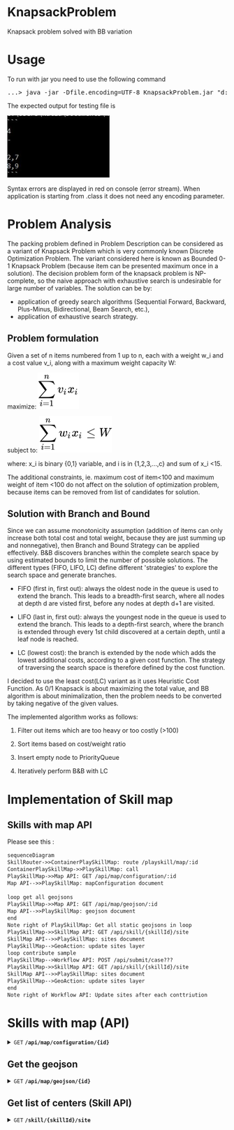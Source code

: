 # KnapsackProblem
Knapsack problem solved with BB variation

# Usage 

To run with jar you need to use the following command
<pre>
...> java -jar -Dfile.encoding=UTF-8 KnapsackProblem.jar "d:/path/sampleInput.txt"
</pre>


The expected output for testing file is 


![Output](output.JPG)

Syntax errors are displayed in red on console (error stream).
When application is starting from .class it does not need any encoding parameter. 

# Problem Analysis 

The packing problem defined in Problem Description can be considered as a variant of Knapsack Problem which is very commonly known 
Discrete Optimization Problem. The variant considered here is known as Bounded 0-1 Knapsack Problem (because item can be presented maximum once in a solution).
The decision problem form of the knapsack problem is NP-complete, so the naive approach with exhaustive search is undesirable 
for large number of variables. The solution can be by:
- application of greedy search algorithms (Sequential Forward, Backward, Plus-Minus, Bidirectional, Beam Search, etc.),
- application of exhaustive search strategy.

## Problem formulation
Given a set of n items numbered from 1 up to n, each with a weight w_i and a cost value v_i, along with a maximum weight capacity W:

maximize: ![Formula](85620037d368d2136fb3361702df6a489416931b.svg)


subject to: ![Formula](dd6e7c9bca4397980976ea6d19237500ce3b8176.svg)


where: x_i is binary {0,1} variable, and i is in {1,2,3,...,c} and sum of x_i <15.




The additional constraints, ie.  maximum cost of item<100  and maximum weight of item <100 do not affect on the solution of optimization problem, because items can be removed from list of candidates for solution.

## Solution with Branch and Bound
Since we can assume monotonicity assumption (addition of items can only increase both total cost and total weight, because they are just summing up and nonnegative), then Branch and Bound Strategy can be applied effectively. 
B&B discovers branches within the complete search space by using estimated bounds to limit the number of possible solutions. The different types (FIFO, LIFO, LC) define different 'strategies' to explore the search space and generate branches.

* FIFO (first in, first out): always the oldest node in the queue is used to extend the branch. This leads to a breadth-first search, where all nodes at depth d are visted first, before any nodes at depth d+1 are visited.

* LIFO (last in, first out): always the youngest node in the queue is used to extend the branch. This leads to a depth-first search, where the branch is extended through every 1st child discovered at a certain depth, until a leaf node is reached.

* LC (lowest cost): the branch is extended by the node which adds the lowest additional costs, according to a given cost function. The strategy of traversing the search space is therefore defined by the cost function.


I decided  to use  the least cost(LC) variant as it uses Heuristic Cost Function. 
As 0/1 Knapsack is about maximizing the total value, and BB algorithm is about minimalization, then the problem needs to be converted by taking negative of the given values. 

The implemented algorithm works as follows:

 1. Filter out items which are too heavy or too costly (>100)

 2. Sort items based on cost/weight ratio

 3. Insert empty node to PriorityQueue

 4. Iteratively perform B&B with LC 


# Implementation of Skill map

## Skills with map API
Please see this :


```mermaid
sequenceDiagram
SkillRouter->>ContainerPlaySkillMap: route /playskill/map/:id
ContainerPlaySkillMap->>PlaySkillMap: call
PlaySkillMap->>Map API: GET /api/map/configuration/:id
Map API-->>PlaySkillMap: mapConfiguration document

loop get all geojsons
PlaySkillMap->>Map API: GET /api/map/geojson/:id
Map API-->>PlaySkillMap: geojson document
end
Note right of PlaySkillMap: Get all static geojsons in loop
PlaySkillMap->>SkillMap API: GET /api/skill/{skillId}/site 
SkillMap API-->>PlaySkillMap: sites document
PlaySkillMap-->GeoAction: update sites layer
loop contribute sample 
PlaySkillMap-->Workflow API: POST /api/submit/case???
PlaySkillMap->>SkillMap API: GET /api/skill/{skillId}/site 
SkillMap API-->>PlaySkillMap: sites document
PlaySkillMap-->GeoAction: update sites layer
end
Note right of Workflow API: Update sites after each conttriution
```

# Skills with map (API)


<details>
 <summary><code>GET</code> <code><b>/api/map/configuration/{id}</b></code></summary>

Get configuration for geo component. 

        {
            "uuid":"cc8ee452-7fa4-4ccd-bb67-14f6923f1af6",
            "configuration": {           
                "width": "600px",
                "height": "400px",
                "center": [51, 11],
                "zoom": 4,
                "basemap": "gray-vector",
                "viewType": "scene",
                "uiComponents":["attribution"],
                "layers": {
                                  "url": "/dist/jsonDocs/geojson/Europe.geojson",
                                  "renderer": {
                                      "type": "simple",
                                      "symbol": {
                                          "type": "simple-fill",
                                          "color": [
                                              251,
                                              154,
                                              153,
                                              1
                                          ],
                                          "style": "solid",
                                          "outline": {
                                              "width": 1.5,
                                              "color": [
                                                  251,
                                                  154,
                                                  153,
                                                  1
                                              ]
                                          }
                                      }
                                  },
                                  "title": "Europe"
                              },               
            }
        }
    
##### Parameters

> | name      |  type     | data type               | description                                                           |
> |-----------|-----------|-------------------------|-----------------------------------------------------------------------|
> | id      |  required | string  | The map configuration UUID  |


##### Responses

> | http code     | content-type                      | response                                                            |
> |---------------|-----------------------------------|---------------------------------------------------------------------|
> | `200`         | `application/json`        | `{"id":"", map: {"siteId": "uuid", "numberOfCases": 2}`                                |
> | `400`         | `application/json`                | `{"code":"400","message":"Bad Request"}`                            |

</details>


## Get the geojson

<details>
 <summary><code>GET</code> <code><b>/api/map/geojson/{id}</b></code></summary>

Get static geojson file from backend.

##### Parameters

> | name      |  type     | data type               | description                                                           |
> |-----------|-----------|-------------------------|-----------------------------------------------------------------------|
> | id      |  required | string  | The geojson UUID  |



##### Responses

> | http code     | content-type                      | response                                                            |
> |---------------|-----------------------------------|---------------------------------------------------------------------|
> | `200`         | `application/json`        | `{"id":"123aaf-22-6454", "data":"{geojson}"}` |
> | `400`         | `application/json`                | `{"code":"400","message":"Bad Request"}`                            |                                                      

</details>

## Get list of centers (Skill API)

<details>
 <summary><code>GET</code> <code><b>/skill/{skillId}/site</b></code> </summary>

Only compatible with skills having the type "map".

##### Parameters

> | name      |  type     | data type               | description                                                           |
> |-----------|-----------|-------------------------|-----------------------------------------------------------------------|
> | skillId      |  required | string  | The skill UUID  |


##### Responses

> | http code     | content-type                      | response                                                            |
> |---------------|-----------------------------------|---------------------------------------------------------------------|
> | `200`         | `application/json`        | `{"map": [ {"siteId": "uuid", "cases": [{"key": "case1", "available": true}]}]}`                                |
> | `400`         | `application/json`                | `{"code":"400","message":"Bad Request"}`                            |

</details>


